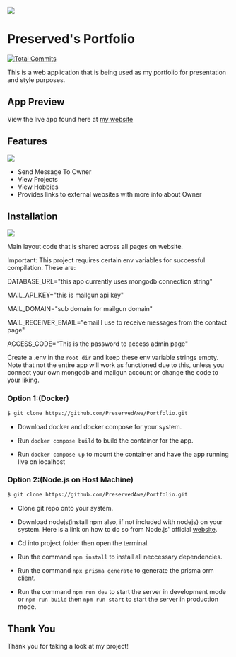 ![](https://i.imgur.com/ddZJDGe.png)
# Preserved's Portfolio

[![Total Commits](https://img.shields.io/github/commit-activity/t/PreservedAwe/Portfolio?style=flat-square)](https://github.com/PreservedAwe/Portfolio/graphs/commit-activity)

This is a web application that is being used as my portfolio for presentation and style purposes.

## App Preview

View the live app found here at [my website](https://preserved.app/)

## Features

![](https://i.imgur.com/XQFiYRn.gif)

- Send Message To Owner
- View Projects
- View Hobbies
- Provides links to external websites with more info about Owner

## Installation

![](https://i.imgur.com/r0YYzrM.png)

Main layout code that is shared across all pages on website.

Important: This project requires certain env variables for successful compilation. These are:

DATABASE_URL="this app currently uses mongodb connection string" 

MAIL_API_KEY="this is mailgun api key"

MAIL_DOMAIN="sub domain for mailgun domain"

MAIL_RECEIVER_EMAIL="email I use to receive messages from the contact page"

ACCESS_CODE="This is the password to access admin page"

Create a .env in the `root dir` and keep these env variable strings empty. Note that not the entire app will work as functioned due to this, unless you connect your own mongodb and mailgun account or change the code to your liking.

### Option 1:(Docker)

```bash
$ git clone https://github.com/PreservedAwe/Portfolio.git
```

- Download docker and docker compose for your system.

- Run `docker compose build` to build the container for the app.

- Run `docker compose up` to mount the container and have the app running live on localhost

### Option 2:(Node.js on Host Machine)

```bash
$ git clone https://github.com/PreservedAwe/Portfolio.git
```
- Clone git repo onto your system.

- Download nodejs(install npm also, if not included with nodejs) on your system. Here is a link on how to do so from Node.js' official [website](https://nodejs.org/en/download).

- Cd into project folder then open the terminal.

- Run the command `npm install` to install all neccessary dependencies.

- Run the command `npx prisma generate` to generate the prisma orm client.

- Run the command `npm run dev` to start the server in development mode or  `npm run build` then `npm run start` to start the server in production mode.

## Thank You

Thank you for taking a look at my project!